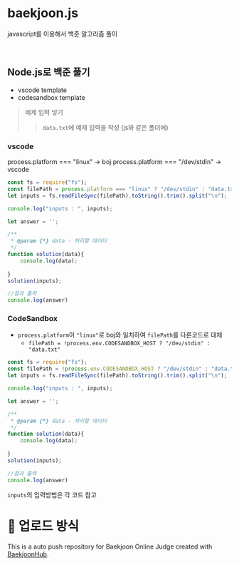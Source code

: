 # baekjoon.js
javascript를 이용해서 백준 알고리즘 풀이

</br>

## Node.js로 백준 풀기
- vscode template
- codesandbox template

> 예제 입력 넣기
>> `data.txt`에 예제 입력을 작성 (js와 같은 폴더에)

### vscode
process.platform === "linux" -> boj
process.platform === "/dev/stdin" -> vscode
``` js
const fs = require("fs");
const filePath = process.platform === "linux" ? "/dev/stdin" : "data.txt";
let inputs = fs.readFileSync(filePath).toString().trim().split("\n");

console.log("inputs : ", inputs);

let answer = '';

/**
 * @param {*} data - 처리할 데이터
 */
function solution(data){
    console.log(data);
    
}
solution(inputs);

//결과 출력
console.log(answer)
```


### CodeSandbox
-  `process.platform`이 `"linux"`로 boj와 일치하여 `filePath`를 다른코드로 대체
    - `filePath = !process.env.CODESANDBOX_HOST ? "/dev/stdin" : "data.txt"`
```js
const fs = require("fs");
const filePath = !process.env.CODESANDBOX_HOST ? "/dev/stdin" : "data.txt";
let inputs = fs.readFileSync(filePath).toString().trim().split("\n");

console.log("inputs : ", inputs);

let answer = '';

/**
 * @param {*} data - 처리할 데이터
 */
function solution(data){
    console.log(data);
    
}
solution(inputs);

//결과 출력
console.log(answer)
```

`inputs`의 입력방법은 각 코드 참고



# 💟 업로드 방식
This is a auto push repository for Baekjoon Online Judge created with [BaekjoonHub](https://github.com/BaekjoonHub/BaekjoonHub).
